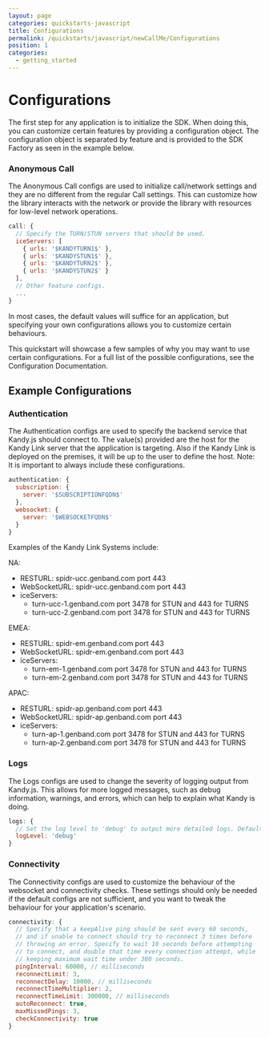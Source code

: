 ```yaml
---
layout: page
categories: quickstarts-javascript
title: Configurations
permalink: /quickstarts/javascript/newCallMe/Configurations
position: 1
categories:
  - getting_started
---
```


# Configurations

The first step for any application is to initialize the SDK. When doing this, you can customize certain features by providing a configuration object. The configuration object is separated by feature and is provided to the SDK Factory as seen in the example below.

### Anonymous Call

The Anonymous Call configs are used to initialize call/network settings and they are no different from the regular Call settings. This can customize how the library interacts with the network or provide the library with resources for low-level network operations.

```javascript
call: {
  // Specify the TURN/STUN servers that should be used.
  iceServers: [
    { urls: '$KANDYTURN1$' },
    { urls: '$KANDYSTUN1$' },
    { urls: '$KANDYTURN2$' },
    { urls: '$KANDYSTUN2$' }
  ],
  // Other feature configs.
  ...
}
```

In most cases, the default values will suffice for an application, but specifying your own configurations allows you to customize certain behaviours.

This quickstart will showcase a few samples of why you may want to use certain configurations. For a full list of the possible configurations, see the Configuration Documentation.

## Example Configurations

### Authentication

The Authentication configs are used to specify the backend service that Kandy.js should connect to. The value(s) provided are the host for the Kandy Link server that the application is targeting.
Also if the Kandy Link is deployed on the premises, it will be up to the user to define the host.
Note: It is important to always include these configurations.

```javascript
authentication: {
  subscription: {
    server: '$SUBSCRIPTIONFQDN$'
  },
  websocket: {
    server: '$WEBSOCKETFQDN$'
  }
}
```

Examples of the Kandy Link Systems include:

NA:

- RESTURL: spidr-ucc.genband.com port 443
- WebSocketURL: spidr-ucc.genband.com port 443
- iceServers:
  - turn-ucc-1.genband.com port 3478 for STUN and 443 for TURNS
  - turn-ucc-2.genband.com port 3478 for STUN and 443 for TURNS

EMEA:

- RESTURL: spidr-em.genband.com port 443
- WebSocketURL: spidr-em.genband.com port 443
- iceServers:
  - turn-em-1.genband.com port 3478 for STUN and 443 for TURNS
  - turn-em-2.genband.com port 3478 for STUN and 443 for TURNS

APAC:

- RESTURL: spidr-ap.genband.com port 443
- WebSocketURL: spidr-ap.genband.com port 443
- iceServers:
  - turn-ap-1.genband.com port 3478 for STUN and 443 for TURNS
  - turn-ap-2.genband.com port 3478 for STUN and 443 for TURNS

### Logs

The Logs configs are used to change the severity of logging output from Kandy.js. This allows for more logged messages, such as debug information, warnings, and errors, which can help to explain what Kandy is doing.

```javascript
logs: {
  // Set the log level to 'debug' to output more detailed logs. Default is 'warn'.
  logLevel: 'debug'
}
```

### Connectivity

The Connectivity configs are used to customize the behaviour of the websocket and connectivity checks. These settings should only be needed if the default configs are not sufficient, and you want to tweak the behaviour for your application's scenario.

```javascript
connectivity: {
  // Specify that a keepAlive ping should be sent every 60 seconds,
  // and if unable to connect should try to reconnect 3 times before
  // throwing an error. Specify to wait 10 seconds before attempting
  // to connect, and double that time every connection attempt, while
  // keeping maximum wait time under 300 seconds.
  pingInterval: 60000, // milliseconds
  reconnectLimit: 3,
  reconnectDelay: 10000, // milliseconds
  reconnectTimeMultiplier: 2,
  reconnectTimeLimit: 300000, // milliseconds
  autoReconnect: true,
  maxMissedPings: 3,
  checkConnectivity: true
}
```

